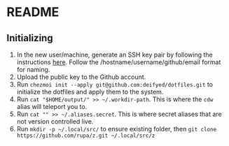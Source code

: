 # README

## Initializing

1. In the new user/machine, generate an SSH key pair by following the instructions [here](https://help.github.com/articles/generating-a-new-ssh-key-and-adding-it-to-the-ssh-agent/). Follow the /hostname/username/github/email format for naming.
2. Upload the public key to the Github account.
3. Run `chezmoi init --apply git@github.com:deifyed/dotfiles.git` to initialize the dotfiles and apply them to the system.
4. Run `cat "$HOME/output/" >> ~/.workdir-path`. This is where the `cdw` alias will teleport you to.
5. Run `cat "" >> ~/.aliases.secret`. This is where secret aliases that are not version controlled live.
6. Run `mkdir -p ~/.local/src/` to ensure existing folder, then `git clone https://github.com/rupa/z.git ~/.local/src/z`
